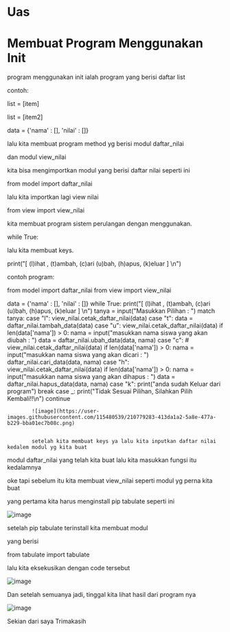 # Uas

# Membuat Program Menggunakan Init

program menggunakan init ialah program yang berisi daftar list

contoh:

list = [item]

list = [item2]

data = {'nama' : [], 'nilai' : []}

lalu kita membuat program method yg berisi modul daftar_nilai

dan modul view_nilai

kita bisa mengimportkan modul yang berisi daftar nilai seperti ini

from model import daftar_nilai

lalu kita importkan lagi view nilai

from view import view_nilai

kita membuat program sistem perulangan dengan menggunakan.

while True:

lalu kita membuat keys.

print("[ (l)ihat , (t)ambah, (c)ari (u)bah, (h)apus, (k)eluar ] \n")

contoh program:

from model import daftar_nilai
from view import view_nilai

data = {'nama' : [], 'nilai' : []}
while True:
    print("[ (l)ihat , (t)ambah, (c)ari (u)bah, (h)apus, (k)eluar ] \n")
    tanya = input("Masukkan Pilihan : ")
    match tanya:
        case "l":
            view_nilai.cetak_daftar_nilai(data)
        case "t":
            data = daftar_nilai.tambah_data(data)
        case "u":
            view_nilai.cetak_daftar_nilai(data)
            if len(data['nama']) > 0:
                nama = input("masukkan nama siswa yang akan diubah : ")
                data = daftar_nilai.ubah_data(data, nama)
        case "c":
            # view_nilai.cetak_daftar_nilai(data)
            if len(data['nama']) > 0:
                nama = input("masukkan nama siswa yang akan dicari : ")
                daftar_nilai.cari_data(data, nama)
        case "h":
            view_nilai.cetak_daftar_nilai(data)
            if len(data['nama']) > 0:
                nama = input("masukkan nama siswa yang akan dihapus : ")
                data = daftar_nilai.hapus_data(data, nama)
        case "k":
            print("anda sudah Keluar dari program")
            break
        case _:
            print("Tidak Sesuai Pilihan, Silahkan Pilih Kembali!!\n")
            continue
            
            ![image](https://user-images.githubusercontent.com/115480539/210779283-413da1a2-5a8e-477a-b229-bba01ec7b08c.png)
            
            
            setelah kita membuat keys ya lalu kita inputkan daftar nilai kedalem modul yg kita buat

modul daftar_nilai yang telah kita buat lalu kita masukkan fungsi itu kedalamnya

oke tapi sebelum itu kita membuat view_nilai seperti modul yg perna kita buat

yang pertama kita harus menginstall pip tabulate seperti ini

![image](https://user-images.githubusercontent.com/115480539/210779457-39ee8592-4f01-4acf-ad02-307da15b5f5c.png)

setelah pip tabulate terinstall kita membuat modul

yang berisi

from tabulate import tabulate

lalu kita eksekusikan dengan code tersebut

![image](https://user-images.githubusercontent.com/115480539/210780671-a144aebf-f4d8-4757-b058-4bdfdb18a366.png)

Dan setelah semuanya jadi, tinggal kita lihat hasil dari program nya

![image](https://user-images.githubusercontent.com/115480539/210781271-7879ac46-1e55-4d91-b843-92c86cba820f.png)

Sekian dari saya Trimakasih






            
            

